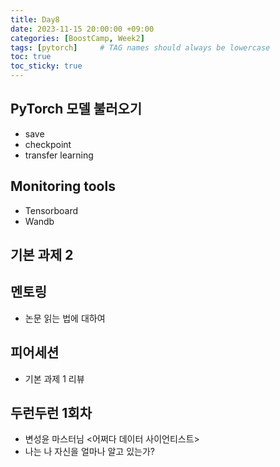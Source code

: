 ```yaml
---
title: Day8
date: 2023-11-15 20:00:00 +09:00
categories: [BoostCamp, Week2]
tags: [pytorch]     # TAG names should always be lowercase
toc: true
toc_sticky: true
---
```


## PyTorch 모델 불러오기
- save
- checkpoint
- transfer learning

## Monitoring tools
- Tensorboard
- Wandb

## 기본 과제 2

## 멘토링
- 논문 읽는 법에 대하여

## 피어세션
- 기본 과제 1 리뷰

## 두런두런 1회차
- 변성윤 마스터님 \<어쩌다 데이터 사이언티스트>
- 나는 나 자신을 얼마나 알고 있는가?